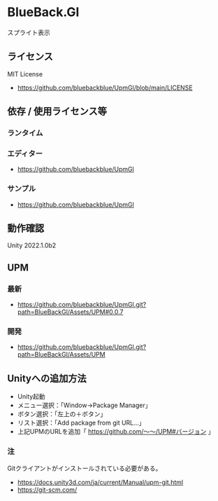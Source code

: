 # BlueBack.Gl
スプライト表示

## ライセンス
MIT License
* https://github.com/bluebackblue/UpmGl/blob/main/LICENSE

## 依存 / 使用ライセンス等
### ランタイム
### エディター
* https://github.com/bluebackblue/UpmGl
### サンプル
* https://github.com/bluebackblue/UpmGl

## 動作確認
Unity 2022.1.0b2

## UPM
### 最新
* https://github.com/bluebackblue/UpmGl.git?path=BlueBackGl/Assets/UPM#0.0.7
### 開発
* https://github.com/bluebackblue/UpmGl.git?path=BlueBackGl/Assets/UPM

## Unityへの追加方法
* Unity起動
* メニュー選択：「Window->Package Manager」
* ボタン選択：「左上の＋ボタン」
* リスト選択：「Add package from git URL...」
* 上記UPMのURLを追加「 https://github.com/～～/UPM#バージョン 」
### 注
Gitクライアントがインストールされている必要がある。
* https://docs.unity3d.com/ja/current/Manual/upm-git.html
* https://git-scm.com/


